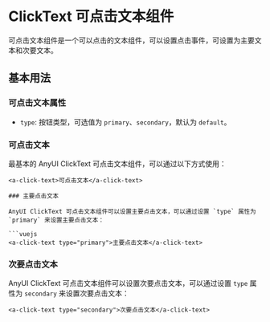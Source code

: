 # ClickText 可点击文本组件

可点击文本组件是一个可以点击的文本组件，可以设置点击事件，可设置为主要文本和次要文本。

## 基本用法

### 可点击文本属性

- `type`: 按钮类型，可选值为 `primary`、`secondary`，默认为 `default`。

### 可点击文本

最基本的 AnyUI ClickText 可点击文本组件，可以通过以下方式使用：

```vuejs
<a-click-text>可点击文本</a-click-text>

### 主要点击文本

AnyUI ClickText 可点击文本组件可以设置主要点击文本，可以通过设置 `type` 属性为 `primary` 来设置主要点击文本：

```vuejs
<a-click-text type="primary">主要点击文本</a-click-text>
```

### 次要点击文本

AnyUI ClickText 可点击文本组件可以设置次要点击文本，可以通过设置 `type` 属性为 `secondary` 来设置次要点击文本：

```vuejs
<a-click-text type="secondary">次要点击文本</a-click-text>
```
